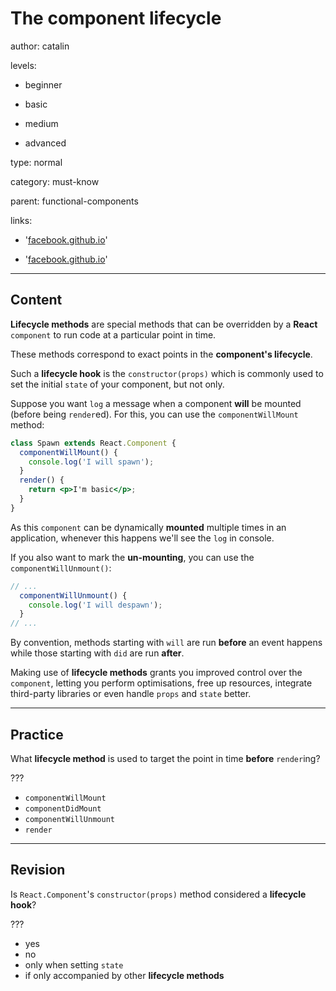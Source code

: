 # The **component** lifecycle
author: catalin

levels:

  - beginner

  - basic

  - medium

  - advanced

type: normal

category: must-know

parent: functional-components

links:

  - '[facebook.github.io](https://facebook.github.io/react/docs/state-and-lifecycle.html#adding-lifecycle-methods-to-a-class)'

  - '[facebook.github.io](https://facebook.github.io/react/docs/react-component.html#the-component-lifecycle)'

---
## Content

**Lifecycle methods** are special methods that can be overridden by a **React** `component` to run code at a particular point in time.

These methods correspond to exact points in the **component's lifecycle**.

Such a **lifecycle hook** is the `constructor(props)` which is commonly used to set the initial `state` of your component, but not only.

Suppose you want `log` a message when a component **will** be mounted (before being `render`ed). For this, you can use the `componentWillMount` method:
```jsx
class Spawn extends React.Component {
  componentWillMount() {
    console.log('I will spawn');
  }
  render() {
    return <p>I'm basic</p>;
  }
}
```

As this `component` can be dynamically **mounted** multiple times in an application, whenever this happens we'll see the `log` in console.

If you also want to mark the **un-mounting**, you can use the `componentWillUnmount()`:
```jsx
// ...
  componentWillUnmount() {
    console.log('I will despawn');
  }
// ...
```

By convention, methods starting with `will` are run **before** an event happens while those starting with `did` are run **after**.

Making use of **lifecycle methods** grants you improved control over the `component`, letting you perform optimisations, free up resources, integrate third-party libraries or even handle `props` and `state` better.



---
## Practice

What **lifecycle method** is used to target the point in time **before** `render`ing?

???

* `componentWillMount`
* `componentDidMount`
* `componentWillUnmount`
* `render`

---
## Revision

Is `React.Component`'s `constructor(props)` method considered a **lifecycle hook**?

???

* yes
* no
* only when setting `state`
* if only accompanied by other **lifecycle methods**
